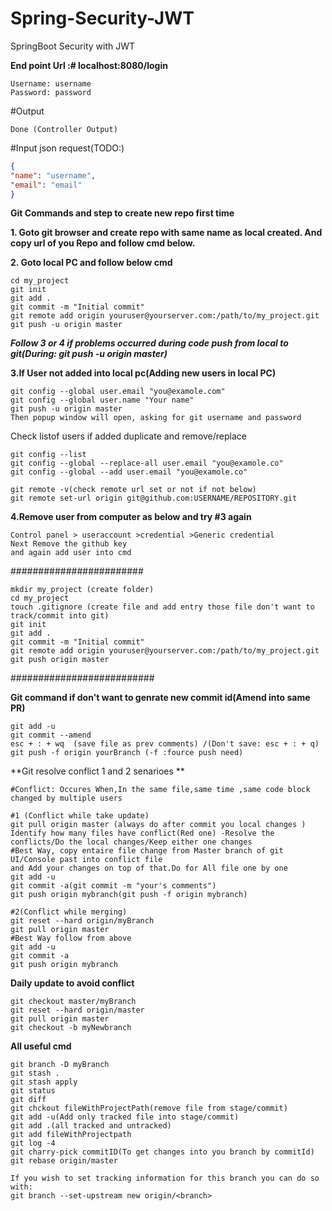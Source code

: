 # Spring-Security-JWT
SpringBoot Security with JWT

**End point Url :# localhost:8080/login**
~~~
Username: username
Password: password
~~~
#Output
~~~
Done (Controller Output)
~~~

#Input json request(TODO:)
```json
{
"name": "username",
"email": "email"
}
```

**Git Commands and step to create new repo first time**

**1. Goto git browser and create repo with same name as local created. And copy url of you Repo and follow cmd below.**

**2. Goto local PC and follow below cmd**
  ~~~ 
  cd my_project
  git init
  git add .
  git commit -m "Initial commit"
  git remote add origin youruser@yourserver.com:/path/to/my_project.git
  git push -u origin master
  ~~~
  
***Follow 3 or 4 if problems occurred during code push from local to git(During: git push -u origin master)***

**3.If User not added into local pc(Adding new users in local PC)**
  ~~~
  git config --global user.email "you@examole.com"
  git config --global user.name "Your name"
  git push -u origin master
  Then popup window will open, asking for git username and password
  ~~~

Check listof users if added duplicate and remove/replace

  ~~~
  git config --list
  git config --global --replace-all user.email "you@examole.co"
  git config --global --add user.email "you@examole.co"
  
  git remote -v(check remote url set or not if not below)
  git remote set-url origin git@github.com:USERNAME/REPOSITORY.git
  ~~~
  
  

**4.Remove user from computer as below and try #3 again**
~~~
Control panel > useraccount >credential >Generic credential
Next Remove the github key
and again add user into cmd 
~~~
  

########################
~~~
mkdir my_project (create folder)
cd my_project
touch .gitignore (create file and add entry those file don't want to track/commit into git)
git init
git add .
git commit -m "Initial commit"
git remote add origin youruser@yourserver.com:/path/to/my_project.git
git push origin master
~~~
##########################

**Git command if don't want to genrate new commit id(Amend into same PR)**
~~~
git add -u
git commit --amend
esc + : + wq  (save file as prev comments) /(Don't save: esc + : + q)
git push -f origin yourBranch (-f :fource push need)
~~~

**Git resolve conflict 1 and 2 senarioes **
~~~
#Conflict: Occures When,In the same file,same time ,same code block changed by multiple users

#1 (Conflict while take update)
git pull origin master (always do after commit you local changes )
Identify how many files have conflict(Red one) -Resolve the conflicts/Do the local changes/Keep either one changes
#Best Way, copy entaire file change from Master branch of git UI/Console past into conflict file 
and Add your changes on top of that.Do for All file one by one
git add -u
git commit -a(git commit -m "your's comments")
git push origin mybranch(git push -f origin mybranch) 

#2(Conflict while merging)
git reset --hard origin/myBranch
git pull origin master
#Best Way follow from above
git add -u
git commit -a
git push origin mybranch

~~~


**Daily update to avoid conflict**
~~~
git checkout master/myBranch
git reset --hard origin/master
git pull origin master
git checkout -b myNewbranch
~~~

**All useful cmd**
~~~
git branch -D myBranch
git stash .
git stash apply
git status
git diff 
git chckout fileWithProjectPath(remove file from stage/commit)
git add -u(Add only tracked file into stage/commit)
git add .(all tracked and untracked)
git add fileWithProjectpath
git log -4
git charry-pick commitID(To get changes into you branch by commitId)
git rebase origin/master

If you wish to set tracking information for this branch you can do so with:
git branch --set-upstream new origin/<branch>
~~~

   
